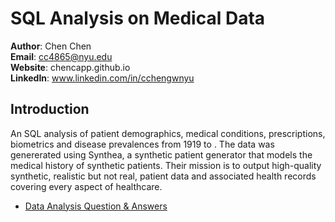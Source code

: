 # SQL Analysis on Medical Data

**Author**: Chen Chen <br />
**Email**: cc4865@nyu.edu <br />
**Website**: chencapp.github.io <br />
**LinkedIn**: www.linkedin.com/in/cchengwnyu <br />

## Introduction
An SQL analysis of patient demographics, medical conditions, prescriptions, biometrics and disease prevalences from 1919 to .  The data was genererated using Synthea, a synthetic patient generator that models the medical history of synthetic patients. Their mission is to output high-quality synthetic, realistic but not real, patient data and associated health records covering every aspect of healthcare. 

* [Data Analysis Question & Answers](./Q&A_Analysis.md)
